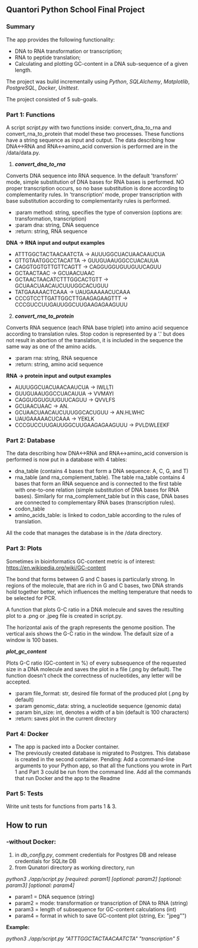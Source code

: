 ## Quantori Python School Final Project

### Summary
The app provides the following functionality:
* DNA to RNA transformation or transcription;
* RNA to peptide translation;
* Calculating and plotting GC-content in a DNA sub-sequence of a given length.

The project was build incrementally using *Python*, *SQLAlchemy*, *Matplotlib*, *PostgreSQL*, *Docker*, *Unittest*.

The project consisted of 5 sub-goals.

### Part 1: Functions
A script *script.py* with two functions inside: convert_dna_to_rna and convert_rna_to_protein that model these two processes. 
These functions have a string sequence as input and output.
The data describing how DNA<->RNA and RNA<->amino_acid conversion is performed are in the /data/data.py.

1. ***convert_dna_to_rna***

Converts DNA sequence into RNA sequence.
In the default 'transform' mode, simple substitution of DNA bases for
RNA bases is performed. NO proper transcription occurs,
so no base substitution is done according to complementarity rules.
In 'transcription' mode, proper transcription with base substitution
according to complementarity rules is performed.
- :param method: string, specifies the type of conversion (options are:
transformation, transcription)
- :param dna: string, DNA sequence
- :return: string, RNA sequence

**DNA -> RNA input and output examples**
- ATTTGGCTACTAACAATCTA -> AUUUGGCUACUAACAAUCUA
- GTTGTAATGGCCTACATTA -> GUUGUAAUGGCCUACAUUA
- CAGGTGGTGTTGTTCAGTT -> CAGGUGGUGUUGUUCAGUU
- GCTAACTAAC -> GCUAACUAAC
- GCTAACTAACATCTTTGGCACTGTT -> GCUAACUAACAUCUUUGGCACUGUU
- TATGAAAAACTCAAA -> UAUGAAAAACUCAAA
- CCCGTCCTTGATTGGCTTGAAGAGAAGTTT -> CCCGUCCUUGAUUGGCUUGAAGAGAAGUUU

2. ***convert_rna_to_protein***

Converts RNA sequence (each RNA base triplet) into amino acid sequence
according to translation rules. Stop codon is represented by a '.'
but does not result in abortion of the translation,
it is included in the sequence the same way as one of the amino acids.
- :param rna: string, RNA sequence
- :return: string, amino acid sequence

**RNA -> protein input and output examples**

- AUUUGGCUACUAACAAUCUA -> IWLLTI
- GUUGUAAUGGCCUACAUUA -> VVMAYI
- CAGGUGGUGUUGUUCAGUU -> QVVLFS
- GCUAACUAAC -> AN.
- GCUAACUAACAUCUUUGGCACUGUU -> AN.HLWHC
- UAUGAAAAACUCAAA -> YEKLK
- CCCGUCCUUGAUUGGCUUGAAGAGAAGUUU -> PVLDWLEEKF

### Part 2: Database
The data describing how DNA<->RNA and RNA<->amino_acid conversion is performed is now put in a database with 4 tables:
- dna_table (contains 4 bases that form a DNA sequence: A, C, G, and T)
- rna_table (and rna_complement_table).
The table rna_table contains 4 bases that form an RNA sequence and is connected to the first table with one-to-one relation
(simple substitution of DNA bases for RNA bases).
Similarly for rna_complement_table but in this case, DNA bases are connected to complementary RNA bases (transcription rules).
- codon_table
- amino_acids_table: is linked to codon_table according to the rules of translation. 

All the code that manages the database is in the /data directory. 

### Part 3: Plots
Sometimes in bioinformatics GC-content metric is of interest: https://en.wikipedia.org/wiki/GC-content

The bond that forms between G and C bases is particularly strong. In regions of the molecule, that are rich in G and C bases, 
two DNA strands hold together better, which influences the melting temperature that needs to be selected for PCR.

A function that plots G-C ratio in a DNA molecule and saves the resulting plot to a .png or .jpeg file is created in script.py.

The horizontal axis of the graph represents the genome position. The vertical axis shows the G-C ratio in the window. The default size of a window is 100 bases.

***plot_gc_content***

Plots G-C ratio (GC-content in %) of every subsequence of the requested size in a DNA molecule 
and saves the plot in a file (.png  by default). The function doesn't check
the correctness of nucleotides, any letter will be accepted.
- :param file_format: str, desired file format of the produced plot (.png  by default)
- :param genomic_data: string, a nucleotide sequence (genomic data)
- :param bin_size: int, denotes a width of a bin (default is 100 characters)
- :return: saves plot in the current directory

### Part 4: Docker
- The app is packed into a Docker container.
- The previously created database is migrated to Postgres. This database is created in the second container.
Pending:
Add a command-line arguments to your Python app, so that all the functions you wrote in Part 1 and Part 3 could be run from the command line.
Add all the commands that run Docker and the app to the Readme

### Part 5: Tests
Write unit tests for functions from parts 1 & 3.

## How to run
### -without Docker:
1. in *db_config.py*, comment credentials for Postgres DB and release credentials for SQLite DB
2. from Qunatori directory as working directory, run

*python3 ./app/script.py [required: param1] [optional: param2] [optional: param3] [optional: param4]*

- param1 = DNA sequence (string)
- param2 = mode: transformation or transcription of DNA to RNA (string)
- param3 = length of subsequence for GC-content calculations (int)
- param4 = format in which to save GC-content plot (string, Ex: "jpeg"")

**Example:**

*python3 ./app/script.py "ATTTGGCTACTAACAATCTA" "transcription" 5*
